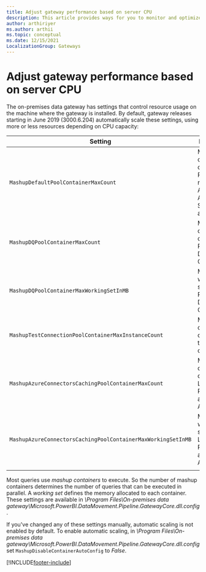 ```yaml
---
title: Adjust gateway performance based on server CPU
description: This article provides ways for you to monitor and optimize the performance of the on-premises data gateway activities based on CPU capacity.
author: arthiriyer
ms.author: arthii
ms.topic: conceptual
ms.date: 12/15/2021
LocalizationGroup: Gateways 
---
```


# Adjust gateway performance based on server CPU

The on-premises data gateway has settings that control resource usage on the machine where the gateway is installed. By default, gateway releases starting in June 2019 (3000.6.204) automatically scale these settings, using more or less resources depending on CPU capacity:

| Setting | Description
| -------- | ------|
| `MashupDefaultPoolContainerMaxCount` | Maximum container count for Power BI refresh, Azure Analysis Services, and others. |
| `MashupDQPoolContainerMaxCount` | Maximum container count for Power BI Direct Query. |
| `MashupDQPoolContainerMaxWorkingSetInMB` | Maximum working set size for Power BI Direct Query. |
| `MashupTestConnectionPoolContainerMaxInstanceCount` | Maximum container count for test connections. |
| `MashupAzureConnectorsCachingPoolContainerMaxCount` | Maximum container count for LogicApps, Power Apps, and Power Automate. |
| `MashupAzureConnectorsCachingPoolContainerMaxWorkingSetInMB` | Maximum working set size for LogicApps, Power Apps, and Power Automate. |
| | |

Most queries use _mashup containers_ to execute. So the number of mashup containers determines the number of queries that can be executed in parallel. A _working set_ defines the memory allocated to each container. These settings are available in _\Program Files\On-premises data gateway\Microsoft.PowerBI.DataMovement.Pipeline.GatewayCore.dll.config_.

If you've changed any of these settings manually, automatic scaling is not enabled by default. To enable automatic scaling, in _\Program Files\On-premises data gateway\Microsoft.PowerBI.DataMovement.Pipeline.GatewayCore.dll.config_ set `MashupDisableContainerAutoConfig` to _False_.

[!INCLUDE[footer-include](../includes/footer-banner.md)]

